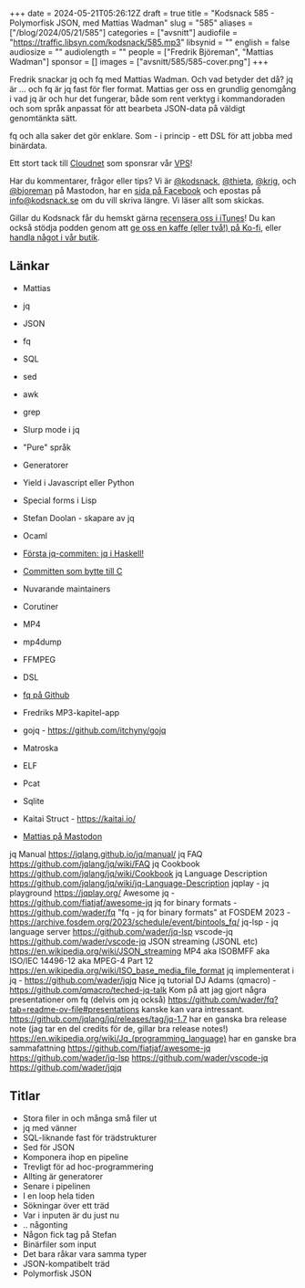 +++
date = 2024-05-21T05:26:12Z
draft = true
title = "Kodsnack 585 - Polymorfisk JSON, med Mattias Wadman"
slug = "585"
aliases = ["/blog/2024/05/21/585"]
categories = ["avsnitt"]
audiofile = "https://traffic.libsyn.com/kodsnack/585.mp3"
libsynid = ""
english = false
audiosize = ""
audiolength = ""
people = ["Fredrik Björeman", "Mattias Wadman"]
sponsor = []
images = ["avsnitt/585/585-cover.png"]
+++

Fredrik snackar jq och fq med Mattias Wadman. Och vad betyder det då? jq är … och fq är jq fast för fler format. Mattias ger oss en grundlig genomgång i vad jq är och hur det fungerar, både som rent verktyg i kommandoraden och som språk anpassat för att bearbeta JSON-data på väldigt genomtänkta sätt.

fq och alla saker det gör enklare. Som - i princip - ett DSL för att jobba med binärdata.

Ett stort tack till [Cloudnet](https://www.cloudnet.se) som sponsrar vår [VPS](https://en.wikipedia.org/wiki/Virtual_private_server)!

Har du kommentarer, frågor eller tips? Vi är [@kodsnack](https://social.podsnack.se/@kodsnack), [@thieta](https://6510.nu/@thieta), [@krig](https://6510.nu/@krig), och [@bjoreman](https://toot.cafe/@bjoreman) på Mastodon, har en [sida på Facebook](https://www.facebook.com/) och epostas på [info@kodsnack.se](mailto:info@kodsnack.se) om du vill skriva längre. Vi läser allt som skickas.

Gillar du Kodsnack får du hemskt gärna [recensera oss i iTunes](https://itunes.apple.com/se/podcast/kodsnack/id561631498?l=en)! Du kan också stödja podden genom att <a href="https://ko-fi.com/kodsnack" rel="payment">ge oss en kaffe (eller två!) på Ko-fi</a>, eller [handla något i vår butik](https://shop.spreadshirt.se/kodsnack/).

## Länkar
* Mattias
* jq
* JSON
* fq
* SQL
* sed
* awk
* grep
* Slurp mode i jq
* "Pure" språk
* Generatorer
* Yield i Javascript eller Python
* Special forms i Lisp
* Stefan Doolan - skapare av jq
* Ocaml
* [Första jq-commiten: jq i Haskell!](https://github.com/jqlang/jq/commit/eca89acee00faf6e9ef55d84780e6eeddf225e5c)
* [Committen som bytte till C](https://github.com/jqlang/jq/commit/2002dc1a2f4c35478b55149bc1a731e65d9a4268)
* Nuvarande maintainers
* Corutiner
* MP4
* mp4dump
* FFMPEG
* DSL
* [fq på Github](https://github.com/wader/fq)
* Fredriks MP3-kapitel-app
* gojq - https://github.com/itchyny/gojq
* Matroska
* ELF
* Pcat
* Sqlite
* Kaitai Struct - https://kaitai.io/

* [Mattias på Mastodon](https://fosstodon.org/@wader)

jq Manual https://jqlang.github.io/jq/manual/
jq FAQ https://github.com/jqlang/jq/wiki/FAQ
jq Cookbook https://github.com/jqlang/jq/wiki/Cookbook
jq Language Description https://github.com/jqlang/jq/wiki/jq-Language-Description
jqplay - jq playground https://jqplay.org/
Awesome jq - https://github.com/fiatjaf/awesome-jq
jq for binary formats - https://github.com/wader/fq
"fq - jq for binary formats" at FOSDEM 2023 - https://archive.fosdem.org/2023/schedule/event/bintools_fq/
jq-lsp - jq language server https://github.com/wader/jq-lsp
vscode-jq https://github.com/wader/vscode-jq
JSON streaming (JSONL etc) https://en.wikipedia.org/wiki/JSON_streaming
MP4 aka ISOBMFF aka ISO/IEC 14496-12 aka MPEG-4 Part 12 https://en.wikipedia.org/wiki/ISO_base_media_file_format
jq implementerat i jq - https://github.com/wader/jqjq
Nice jq tutorial DJ Adams (qmacro) - https://github.com/qmacro/teched-jq-talk
Kom på att jag gjort några presentationer om fq (delvis om jq också) https://github.com/wader/fq?tab=readme-ov-file#presentations kanske kan vara intressant.
https://github.com/jqlang/jq/releases/tag/jq-1.7 har en ganska bra release note (jag tar en del credits för de, gillar bra release notes!)
https://en.wikipedia.org/wiki/Jq_(programming_language) har en ganske bra sammafattning
https://github.com/fiatjaf/awesome-jq
https://github.com/wader/jq-lsp
https://github.com/wader/vscode-jq
https://github.com/wader/jqjq

## Titlar
* Stora filer in och många små filer ut
* jq med vänner
* SQL-liknande fast för trädstrukturer
* Sed för JSON
* Komponera ihop en pipeline
* Trevligt för ad hoc-programmering
* Allting är generatorer
* Senare i pipelinen
* I en loop hela tiden
* Sökningar över ett träd
* Var i inputen är du just nu
* .. någonting
* Någon fick tag på Stefan
* Binärfiler som input
* Det bara råkar vara samma typer
* JSON-kompatibelt träd
* Polymorfisk JSON